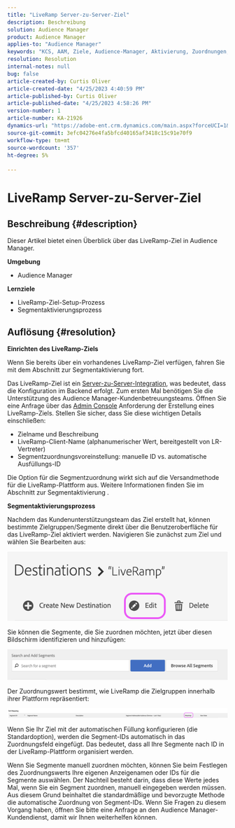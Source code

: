 ```yaml
---
title: "LiveRamp Server-zu-Server-Ziel"
description: Beschreibung
solution: Audience Manager
product: Audience Manager
applies-to: "Audience Manager"
keywords: "KCS, AAM, Ziele, Audience-Manager, Aktivierung, Zuordnungen, S2S, Server-zu-Server"
resolution: Resolution
internal-notes: null
bug: false
article-created-by: Curtis Oliver
article-created-date: "4/25/2023 4:40:59 PM"
article-published-by: Curtis Oliver
article-published-date: "4/25/2023 4:58:26 PM"
version-number: 1
article-number: KA-21926
dynamics-url: "https://adobe-ent.crm.dynamics.com/main.aspx?forceUCI=1&pagetype=entityrecord&etn=knowledgearticle&id=c89763f1-87e3-ed11-a7c7-6045bd0065b6"
source-git-commit: 3efc04276e4fa5bfcd40165af3418c15c91e70f9
workflow-type: tm+mt
source-wordcount: '357'
ht-degree: 5%

---
```


# LiveRamp Server-zu-Server-Ziel

## Beschreibung {#description}


Dieser Artikel bietet einen Überblick über das LiveRamp-Ziel in Audience Manager.

<b>Umgebung</b>

- Audience Manager


<b>Lernziele</b>

- LiveRamp-Ziel-Setup-Prozess
- Segmentaktivierungsprozess









## Auflösung {#resolution}


<b>Einrichten des LiveRamp-Ziels</b>

Wenn Sie bereits über ein vorhandenes LiveRamp-Ziel verfügen, fahren Sie mit dem Abschnitt zur Segmentaktivierung fort. 

Das LiveRamp-Ziel ist ein [Server-zu-Server-Integration](https://experienceleague.adobe.com/docs/audience-manager/user-guide/features/destinations/device-based/device-based-destinations-list.html?lang=de), was bedeutet, dass die Konfiguration im Backend erfolgt. Zum ersten Mal benötigen Sie die Unterstützung des Audience Manager-Kundenbetreuungsteams. Öffnen Sie eine Anfrage über das [Admin Console](https://adminconsole.adobe.com/) Anforderung der Erstellung eines LiveRamp-Ziels. Stellen Sie sicher, dass Sie diese wichtigen Details einschließen:

- Zielname und Beschreibung
- LiveRamp-Client-Name (alphanumerischer Wert, bereitgestellt von LR-Vertreter)
- Segmentzuordnungsvoreinstellung: manuelle ID vs. automatische Ausfüllungs-ID


Die Option für die Segmentzuordnung wirkt sich auf die Versandmethode für die LiveRamp-Plattform aus. Weitere Informationen finden Sie im Abschnitt zur Segmentaktivierung .



<b>Segmentaktivierungsprozess</b>

Nachdem das Kundenunterstützungsteam das Ziel erstellt hat, können bestimmte Zielgruppen/Segmente direkt über die Benutzeroberfläche für das LiveRamp-Ziel aktiviert werden. Navigieren Sie zunächst zum Ziel und wählen Sie Bearbeiten aus:

![](assets/bd9e9cba-89e3-ed11-a7c7-6045bd0065b6.png)



Sie können die Segmente, die Sie zuordnen möchten, jetzt über diesen Bildschirm identifizieren und hinzufügen:

![](assets/d96041d3-89e3-ed11-a7c7-6045bd0065b6.png)

Der Zuordnungswert bestimmt, wie LiveRamp die Zielgruppen innerhalb ihrer Plattform repräsentiert: 

![](assets/75158bf1-89e3-ed11-a7c7-6045bd0065b6.png)

Wenn Sie Ihr Ziel mit der automatischen Füllung konfigurieren (die Standardoption), werden die Segment-IDs automatisch in das Zuordnungsfeld eingefügt. Das bedeutet, dass all Ihre Segmente nach ID in der LiveRamp-Plattform organisiert werden.

Wenn Sie Segmente manuell zuordnen möchten, können Sie beim Festlegen des Zuordnungswerts Ihre eigenen Anzeigenamen oder IDs für die Segmente auswählen. Der Nachteil besteht darin, dass diese Werte jedes Mal, wenn Sie ein Segment zuordnen, manuell eingegeben werden müssen. Aus diesem Grund beinhaltet die standardmäßige und bevorzugte Methode die automatische Zuordnung von Segment-IDs. Wenn Sie Fragen zu diesem Vorgang haben, öffnen Sie bitte eine Anfrage an den Audience Manager-Kundendienst, damit wir Ihnen weiterhelfen können.
